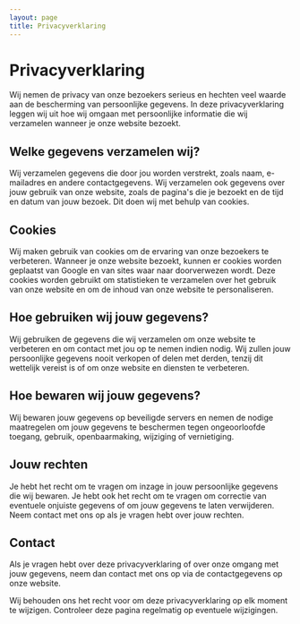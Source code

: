 ```yaml
---
layout: page
title: Privacyverklaring
---
```

# Privacyverklaring

Wij nemen de privacy van onze bezoekers serieus en hechten veel waarde aan de bescherming van persoonlijke gegevens. In deze privacyverklaring leggen wij uit hoe wij omgaan met persoonlijke informatie die wij verzamelen wanneer je onze website bezoekt.

## Welke gegevens verzamelen wij?

Wij verzamelen gegevens die door jou worden verstrekt, zoals naam, e-mailadres en andere contactgegevens. Wij verzamelen ook gegevens over jouw gebruik van onze website, zoals de pagina's die je bezoekt en de tijd en datum van jouw bezoek. Dit doen wij met behulp van cookies.

## Cookies

Wij maken gebruik van cookies om de ervaring van onze bezoekers te verbeteren. Wanneer je onze website bezoekt, kunnen er cookies worden geplaatst van Google en van sites waar naar doorverwezen wordt. Deze cookies worden gebruikt om statistieken te verzamelen over het gebruik van onze website en om de inhoud van onze website te personaliseren.

## Hoe gebruiken wij jouw gegevens?

Wij gebruiken de gegevens die wij verzamelen om onze website te verbeteren en om contact met jou op te nemen indien nodig. Wij zullen jouw persoonlijke gegevens nooit verkopen of delen met derden, tenzij dit wettelijk vereist is of om onze website en diensten te verbeteren.

## Hoe bewaren wij jouw gegevens?

Wij bewaren jouw gegevens op beveiligde servers en nemen de nodige maatregelen om jouw gegevens te beschermen tegen ongeoorloofde toegang, gebruik, openbaarmaking, wijziging of vernietiging.

## Jouw rechten

Je hebt het recht om te vragen om inzage in jouw persoonlijke gegevens die wij bewaren. Je hebt ook het recht om te vragen om correctie van eventuele onjuiste gegevens of om jouw gegevens te laten verwijderen. Neem contact met ons op als je vragen hebt over jouw rechten.

## Contact

Als je vragen hebt over deze privacyverklaring of over onze omgang met jouw gegevens, neem dan contact met ons op via de contactgegevens op onze website.

Wij behouden ons het recht voor om deze privacyverklaring op elk moment te wijzigen. Controleer deze pagina regelmatig op eventuele wijzigingen.
